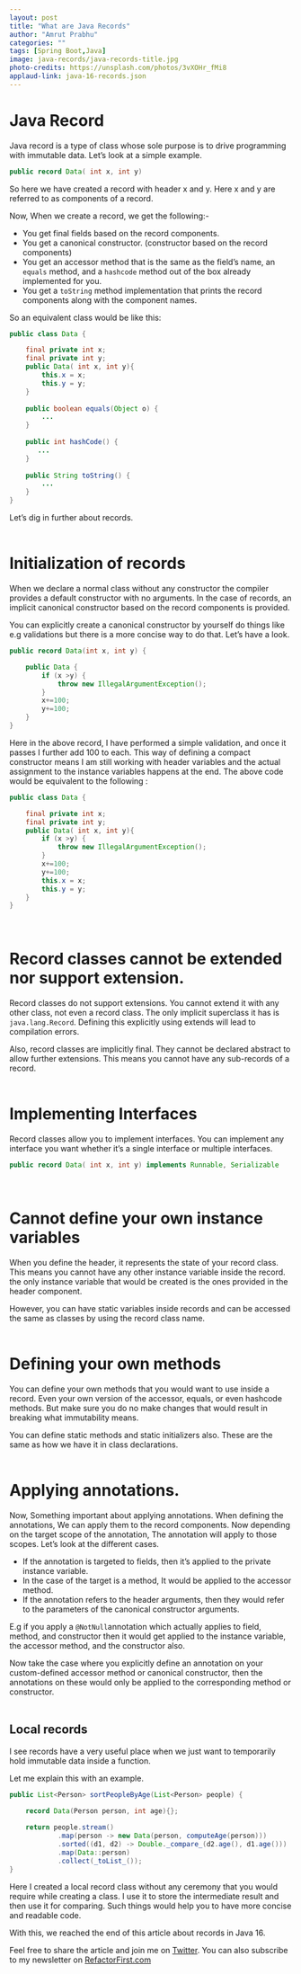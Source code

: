 ```yaml
---
layout: post
title: "What are Java Records"
author: "Amrut Prabhu"
categories: ""
tags: [Spring Boot,Java]
image: java-records/java-records-title.jpg
photo-credits: https://unsplash.com/photos/3vXOHr_fMi8
applaud-link: java-16-records.json
---
```


# Java Record

Java record is a type of class whose sole purpose is to drive programming with immutable data. Let’s look at a simple example.
```java
public record Data( int x, int y)
```

So here we have created a record with header x and y. Here x and y are referred to as components of a record.

Now, When we create a record, we get the following:-

-   You get final fields based on the record components.
-   You get a canonical constructor. (constructor based on the record components)
-   You get an accessor method that is the same as the field’s name, an `equals` method, and a `hashcode` method out of the box already implemented for you.
-   You get a `toString` method implementation that prints the record components along with the component names.

So an equivalent class would be like this:
```java
public class Data {

    final private int x;  
    final private int y;  
    public Data( int x, int y){  
        this.x = x;  
        this.y = y;  
    }  
  
    public boolean equals(Object o) {  
        ...  
    }  
  
    public int hashCode() {  
       ...  
    }  
  
    public String toString() {  
        ...  
    }  
}
```
Let’s dig in further about records.
<br/>
<br/>
# Initialization of records

When we declare a normal class without any constructor the compiler provides a default constructor with no arguments. In the case of records, an implicit canonical constructor based on the record components is provided.

You can explicitly create a canonical constructor by yourself do things like e.g validations but there is a more concise way to do that. Let’s have a look.
```java
public record Data(int x, int y) {

    public Data {  
        if (x >y) {  
            throw new IllegalArgumentException();  
        }  
        x+=100;  
        y+=100;  
    }  
}
```

Here in the above record, I have performed a simple validation, and once it passes I further add 100 to each. This way of defining a compact constructor means I am still working with header variables and the actual assignment to the instance variables happens at the end. The above code would be equivalent to the following :

```java
public class Data {

    final private int x;
    final private int y;
    public Data( int x, int y){
        if (x >y) {
            throw new IllegalArgumentException();
        }
        x+=100;
        y+=100;
        this.x = x;
        this.y = y;
    }
}
```
<br/>

# Record classes cannot be extended nor support extension.

Record classes do not support extensions. You cannot extend it with any other class, not even a record class. The only implicit superclass it has is `java.lang.Record`. Defining this explicitly using extends will lead to compilation errors.

Also, record classes are implicitly final. They cannot be declared abstract to allow further extensions. This means you cannot have any sub-records of a record.
<br/>
<br/>
# Implementing Interfaces

Record classes allow you to implement interfaces. You can implement any interface you want whether it’s a single interface or multiple interfaces.
```java
public record Data( int x, int y) implements Runnable, Serializable
```
<br/>

# Cannot define your own instance variables

When you define the header, it represents the state of your record class. This means you cannot have any other instance variable inside the record. the only instance variable that would be created is the ones provided in the header component.

However, you can have static variables inside records and can be accessed the same as classes by using the record class name.
<br/>
<br/>
# Defining your own methods

You can define your own methods that you would want to use inside a record. Even your own version of the accessor, equals, or even hashcode methods. But make sure you do no make changes that would result in breaking what immutability means.

You can define static methods and static initializers also. These are the same as how we have it in class declarations.
<br/>
<br/>
# Applying annotations.

Now, Something important about applying annotations. When defining the annotations, We can apply them to the record components. Now depending on the target scope of the annotation, The annotation will apply to those scopes. Let’s look at the different cases.

-   If the annotation is targeted to fields, then it’s applied to the private instance variable.
-   In the case of the target is a method, It would be applied to the accessor method.
-   If the annotation refers to the header arguments, then they would refer to the parameters of the canonical constructor arguments.

E.g if you apply a `@NotNull`annotation which actually applies to field, method, and constructor then it would get applied to the instance variable, the accessor method, and the constructor also.

Now take the case where you explicitly define an annotation on your custom-defined accessor method or canonical constructor, then the annotations on these would only be applied to the corresponding method or constructor.
<br/>
<br/>
## Local records

I see records have a very useful place when we just want to temporarily hold immutable data inside a function.

Let me explain this with an example.
```java
public List<Person> sortPeopleByAge(List<Person> people) {

    record Data(Person person, int age){};  
  
    return people.stream()  
            .map(person -> new Data(person, computeAge(person)))  
            .sorted((d1, d2) -> Double._compare_(d2.age(), d1.age()))  
            .map(Data::person)  
            .collect(_toList_());  
}
```

Here I created a local record class without any ceremony that you would require while creating a class. I use it to store the intermediate result and then use it for comparing. Such things would help you to have more concise and readable code.

With this, we reached the end of this article about records in Java 16.

Feel free to share the article and join me on [Twitter](https://twitter.com/amrutprabhu42). You can also subscribe to my newsletter on [RefactorFirst.com](https://refactorfirst.com/)